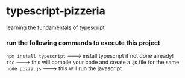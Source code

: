 # typescript-pizzeria
learning the fundamentals of typescript

### run the following commands to execute this project


```npm install typescript``` ---> install typescript if not done already! <br>
```tsc``` ---> this will compile your code and create a .js file for the same <br>
```node pizza.js``` ---> this will run the javascript
